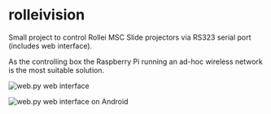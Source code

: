 rolleivision
============

Small project to control Rollei MSC Slide projectors via RS323 serial port (includes web interface).

As the controlling box the Raspberry Pi running an ad-hoc wireless network is the most suitable solution.

![web.py web interface](http://i.imgur.com/JDqbJrP.png)

![web.py web interface on Android](http://i.imgur.com/SAtdSPrs.png)

